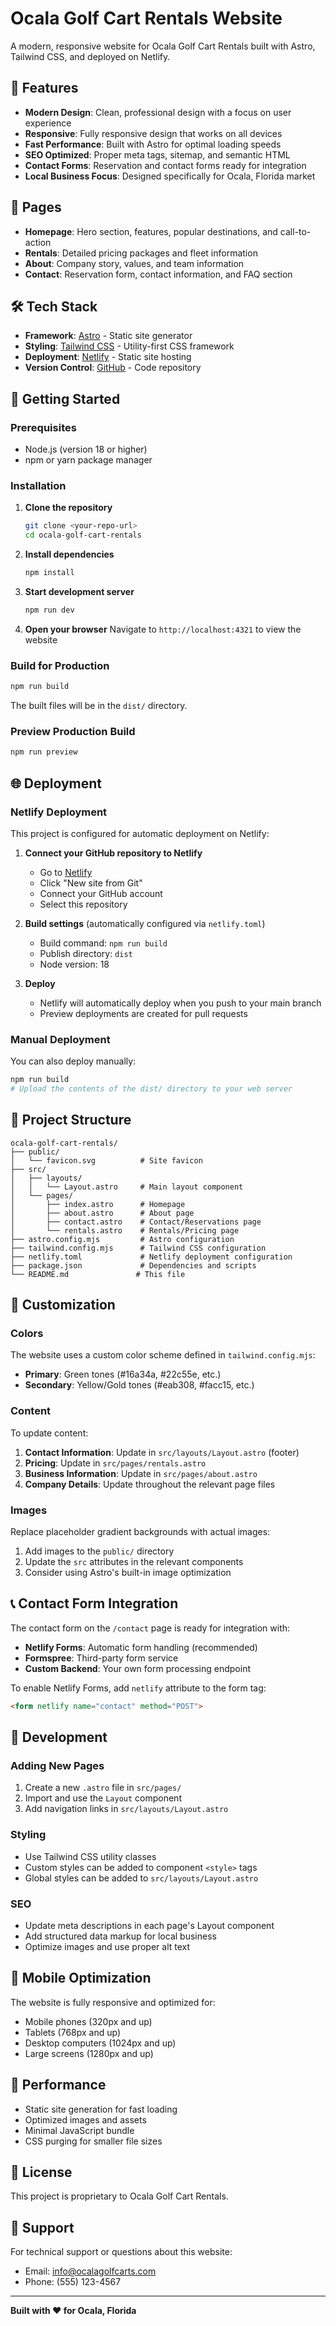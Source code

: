 # Ocala Golf Cart Rentals Website

A modern, responsive website for Ocala Golf Cart Rentals built with Astro, Tailwind CSS, and deployed on Netlify.

## 🚀 Features

- **Modern Design**: Clean, professional design with a focus on user experience
- **Responsive**: Fully responsive design that works on all devices
- **Fast Performance**: Built with Astro for optimal loading speeds
- **SEO Optimized**: Proper meta tags, sitemap, and semantic HTML
- **Contact Forms**: Reservation and contact forms ready for integration
- **Local Business Focus**: Designed specifically for Ocala, Florida market

## 📄 Pages

- **Homepage**: Hero section, features, popular destinations, and call-to-action
- **Rentals**: Detailed pricing packages and fleet information
- **About**: Company story, values, and team information
- **Contact**: Reservation form, contact information, and FAQ section

## 🛠️ Tech Stack

- **Framework**: [Astro](https://astro.build/) - Static site generator
- **Styling**: [Tailwind CSS](https://tailwindcss.com/) - Utility-first CSS framework
- **Deployment**: [Netlify](https://netlify.com/) - Static site hosting
- **Version Control**: [GitHub](https://github.com/) - Code repository

## 🚀 Getting Started

### Prerequisites

- Node.js (version 18 or higher)
- npm or yarn package manager

### Installation

1. **Clone the repository**
   ```bash
   git clone <your-repo-url>
   cd ocala-golf-cart-rentals
   ```

2. **Install dependencies**
   ```bash
   npm install
   ```

3. **Start development server**
   ```bash
   npm run dev
   ```

4. **Open your browser**
   Navigate to `http://localhost:4321` to view the website

### Build for Production

```bash
npm run build
```

The built files will be in the `dist/` directory.

### Preview Production Build

```bash
npm run preview
```

## 🌐 Deployment

### Netlify Deployment

This project is configured for automatic deployment on Netlify:

1. **Connect your GitHub repository to Netlify**
   - Go to [Netlify](https://netlify.com/)
   - Click "New site from Git"
   - Connect your GitHub account
   - Select this repository

2. **Build settings** (automatically configured via `netlify.toml`)
   - Build command: `npm run build`
   - Publish directory: `dist`
   - Node version: 18

3. **Deploy**
   - Netlify will automatically deploy when you push to your main branch
   - Preview deployments are created for pull requests

### Manual Deployment

You can also deploy manually:

```bash
npm run build
# Upload the contents of the dist/ directory to your web server
```

## 📁 Project Structure

```
ocala-golf-cart-rentals/
├── public/
│   └── favicon.svg          # Site favicon
├── src/
│   ├── layouts/
│   │   └── Layout.astro     # Main layout component
│   └── pages/
│       ├── index.astro      # Homepage
│       ├── about.astro      # About page
│       ├── contact.astro    # Contact/Reservations page
│       └── rentals.astro    # Rentals/Pricing page
├── astro.config.mjs         # Astro configuration
├── tailwind.config.mjs      # Tailwind CSS configuration
├── netlify.toml             # Netlify deployment configuration
├── package.json             # Dependencies and scripts
└── README.md               # This file
```

## 🎨 Customization

### Colors

The website uses a custom color scheme defined in `tailwind.config.mjs`:

- **Primary**: Green tones (#16a34a, #22c55e, etc.)
- **Secondary**: Yellow/Gold tones (#eab308, #facc15, etc.)

### Content

To update content:

1. **Contact Information**: Update in `src/layouts/Layout.astro` (footer)
2. **Pricing**: Update in `src/pages/rentals.astro`
3. **Business Information**: Update in `src/pages/about.astro`
4. **Company Details**: Update throughout the relevant page files

### Images

Replace placeholder gradient backgrounds with actual images:

1. Add images to the `public/` directory
2. Update the `src` attributes in the relevant components
3. Consider using Astro's built-in image optimization

## 📞 Contact Form Integration

The contact form on the `/contact` page is ready for integration with:

- **Netlify Forms**: Automatic form handling (recommended)
- **Formspree**: Third-party form service
- **Custom Backend**: Your own form processing endpoint

To enable Netlify Forms, add `netlify` attribute to the form tag:

```html
<form netlify name="contact" method="POST">
```

## 🔧 Development

### Adding New Pages

1. Create a new `.astro` file in `src/pages/`
2. Import and use the `Layout` component
3. Add navigation links in `src/layouts/Layout.astro`

### Styling

- Use Tailwind CSS utility classes
- Custom styles can be added to component `<style>` tags
- Global styles can be added to `src/layouts/Layout.astro`

### SEO

- Update meta descriptions in each page's Layout component
- Add structured data markup for local business
- Optimize images and use proper alt text

## 📱 Mobile Optimization

The website is fully responsive and optimized for:

- Mobile phones (320px and up)
- Tablets (768px and up)
- Desktop computers (1024px and up)
- Large screens (1280px and up)

## 🚀 Performance

- Static site generation for fast loading
- Optimized images and assets
- Minimal JavaScript bundle
- CSS purging for smaller file sizes

## 📄 License

This project is proprietary to Ocala Golf Cart Rentals.

## 🤝 Support

For technical support or questions about this website:

- Email: info@ocalagolfcarts.com
- Phone: (555) 123-4567

---

**Built with ❤️ for Ocala, Florida**

